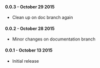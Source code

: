 #### 0.0.3 - October 29 2015
* Clean up on doc branch again

#### 0.0.2 - October 28 2015
* Minor changes on documentation branch

#### 0.0.1 - October 13 2015
* Initial release
